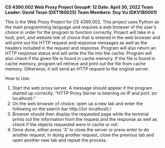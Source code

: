 **CS 4390.002 Web Proxy Project
Group#: 12
Date: April 30, 2022
Team Leader: David Teran (DXT180025)
Team Members: Duy Vu (DKV180001)**

This is the Web Proxy Project for CS 4390.002. This project uses Python as the main programming language
and requires a web browser of the user's choice in order for the program to function correctly. Project
will take in a host, port, and website link of choice that is entered in the web browser and will print
out the HTTP request and response messages as well as the headers included in the request and response.
Program will also return an HTTP response status and will write the file into the cache. Program will also
check if the given file is found in cache memory. If the file is found in cache memory, program wil retrieve
and print out the file from cache memory. Otherwise, it will send an HTTP request to the original server.

How to Use:
1. Start the web proxy server. A message should appear if the program started up correctly:
   "HTTP Proxy Server is listening on IP and port: <USERHOST>(or localhost):<USERPORT>"
2. On the web browser of choice, open up a new tab and enter the following on the search bar
   http://<USERHOST>(or localhost):<USERPORT>/<WebSite>
3. Browser should then display the requested page while the terminal prints out the information
   from the request and the response as well as check if the objects requested were in cache or not.
4. Once done, either press 'X' to close the server or press enter to do another request. In doing
   another request, close the previous tab and open another new tab and repeat the process.
